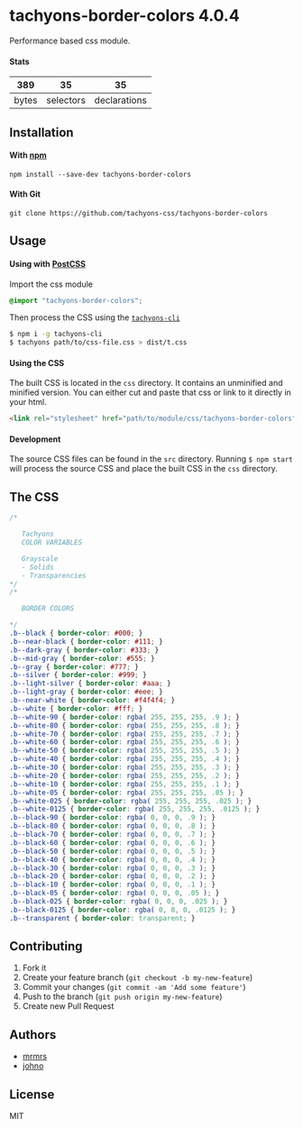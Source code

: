 # tachyons-border-colors 4.0.4

Performance based css module.

#### Stats

389 | 35 | 35
---|---|---
bytes | selectors | declarations

## Installation

#### With [npm](https://npmjs.com)

```
npm install --save-dev tachyons-border-colors
```

#### With Git

```
git clone https://github.com/tachyons-css/tachyons-border-colors
```

## Usage

#### Using with [PostCSS](https://github.com/postcss/postcss)

Import the css module

```css
@import "tachyons-border-colors";
```

Then process the CSS using the [`tachyons-cli`](https://github.com/tachyons-css/tachyons-cli)

```sh
$ npm i -g tachyons-cli
$ tachyons path/to/css-file.css > dist/t.css
```

#### Using the CSS

The built CSS is located in the `css` directory. It contains an unminified and minified version.
You can either cut and paste that css or link to it directly in your html.

```html
<link rel="stylesheet" href="path/to/module/css/tachyons-border-colors">
```

#### Development

The source CSS files can be found in the `src` directory.
Running `$ npm start` will process the source CSS and place the built CSS in the `css` directory.

## The CSS

```css
/*

   Tachyons
   COLOR VARIABLES

   Grayscale
   - Solids
   - Transparencies
*/
/*

   BORDER COLORS

*/
.b--black { border-color: #000; }
.b--near-black { border-color: #111; }
.b--dark-gray { border-color: #333; }
.b--mid-gray { border-color: #555; }
.b--gray { border-color: #777; }
.b--silver { border-color: #999; }
.b--light-silver { border-color: #aaa; }
.b--light-gray { border-color: #eee; }
.b--near-white { border-color: #f4f4f4; }
.b--white { border-color: #fff; }
.b--white-90 { border-color: rgba( 255, 255, 255, .9 ); }
.b--white-80 { border-color: rgba( 255, 255, 255, .8 ); }
.b--white-70 { border-color: rgba( 255, 255, 255, .7 ); }
.b--white-60 { border-color: rgba( 255, 255, 255, .6 ); }
.b--white-50 { border-color: rgba( 255, 255, 255, .5 ); }
.b--white-40 { border-color: rgba( 255, 255, 255, .4 ); }
.b--white-30 { border-color: rgba( 255, 255, 255, .3 ); }
.b--white-20 { border-color: rgba( 255, 255, 255, .2 ); }
.b--white-10 { border-color: rgba( 255, 255, 255, .1 ); }
.b--white-05 { border-color: rgba( 255, 255, 255, .05 ); }
.b--white-025 { border-color: rgba( 255, 255, 255, .025 ); }
.b--white-0125 { border-color: rgba( 255, 255, 255, .0125 ); }
.b--black-90 { border-color: rgba( 0, 0, 0, .9 ); }
.b--black-80 { border-color: rgba( 0, 0, 0, .8 ); }
.b--black-70 { border-color: rgba( 0, 0, 0, .7 ); }
.b--black-60 { border-color: rgba( 0, 0, 0, .6 ); }
.b--black-50 { border-color: rgba( 0, 0, 0, .5 ); }
.b--black-40 { border-color: rgba( 0, 0, 0, .4 ); }
.b--black-30 { border-color: rgba( 0, 0, 0, .3 ); }
.b--black-20 { border-color: rgba( 0, 0, 0, .2 ); }
.b--black-10 { border-color: rgba( 0, 0, 0, .1 ); }
.b--black-05 { border-color: rgba( 0, 0, 0, .05 ); }
.b--black-025 { border-color: rgba( 0, 0, 0, .025 ); }
.b--black-0125 { border-color: rgba( 0, 0, 0, .0125 ); }
.b--transparent { border-color: transparent; }
```

## Contributing

1. Fork it
2. Create your feature branch (`git checkout -b my-new-feature`)
3. Commit your changes (`git commit -am 'Add some feature'`)
4. Push to the branch (`git push origin my-new-feature`)
5. Create new Pull Request

## Authors

* [mrmrs](http://mrmrs.io)
* [johno](http://johnotander.com)

## License

MIT

